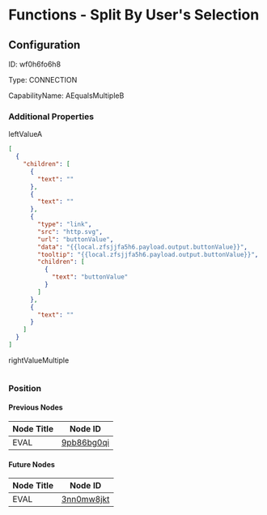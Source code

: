 # Functions - Split By User&#39;s Selection
## Configuration
ID:  wf0h6fo6h8

Type: CONNECTION 

CapabilityName: AEqualsMultipleB






### Additional Properties
leftValueA
```json 
[
  {
    "children": [
      {
        "text": ""
      },
      {
        "text": ""
      },
      {
        "type": "link",
        "src": "http.svg",
        "url": "buttonValue",
        "data": "{{local.zfsjjfa5h6.payload.output.buttonValue}}",
        "tooltip": "{{local.zfsjjfa5h6.payload.output.buttonValue}}",
        "children": [
          {
            "text": "buttonValue"
          }
        ]
      },
      {
        "text": ""
      }
    ]
  }
]
```


rightValueMultiple
```
```





### Position

#### Previous Nodes
| Node Title | Node ID |
| :------------- | ------------ |
| EVAL | [9pb86bg0qi](./9pb86bg0qi.md) | 
 
 #### Future Nodes
| Node Title | Node ID |
| :------------- | ------------ |
| EVAL |[3nn0mw8jkt](./3nn0mw8jkt.md) | 